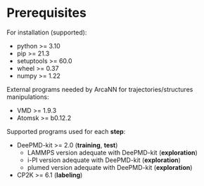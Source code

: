 # Prerequisites #

For installation (supported):

- python >= 3.10
- pip >= 21.3
- setuptools >= 60.0
- wheel >= 0.37
- numpy >= 1.22

External programs needed by ArcaNN for trajectories/structures manipulations:

- VMD >= 1.9.3
- Atomsk >= b0.12.2

Supported programs used for each **step**:

- DeePMD-kit >= 2.0 (**training**, **test**)
  - LAMMPS version adequate with DeePMD-kit (**exploration**)
  - i-PI version adequate with DeePMD-kit (**exploration**)
  - plumed version adequate with DeePMD-kit (**exploration**)
- CP2K >= 6.1 (**labeling**)
